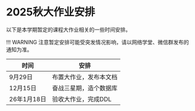 # 2025秋大作业安排

以下是本学期暂定的课程大作业相关的一些时间安排。

!!! WARNING
    注意暂定安排可能受突发情况影响，请以网络学堂、微信群发布的通知为准。

|时间|安排|
|---|---|
|9月29日|布置大作业，发布本文档|
|12月15日|奋战三星期，造个数据库|
|26年1月18日|验收大作业，完成DDL|
